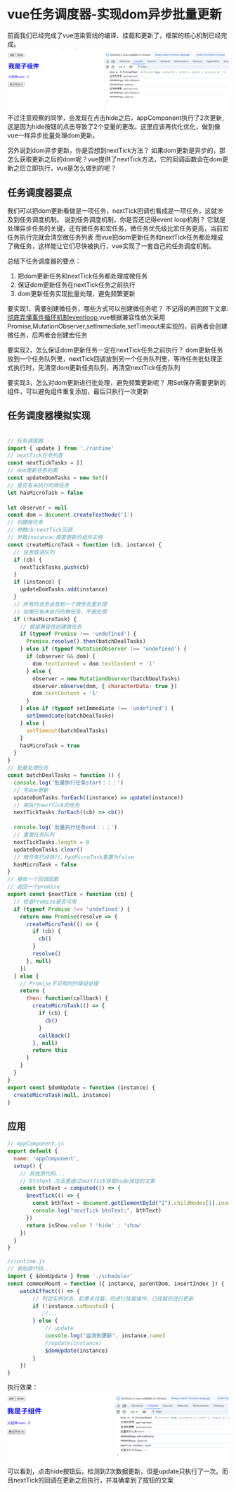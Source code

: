 # vue任务调度器-实现dom异步批量更新
前面我们已经完成了vue渲染管线的编译、挂载和更新了，框架的核心机制已经完成。
![hide点击更新结果图](../_media/runtime_update2.png)
不过注意观察的同学，会发现在点击hide之后，appComponent执行了2次更新,这是因为hide按钮的点击导致了2个变量的更改。这里应该再优化优化，做到像vue一样异步批量处理dom更新。

另外说到dom异步更新，你是否想到nextTick方法？
如果dom更新是异步的，那怎么获取更新之后的dom呢？vue提供了nextTick方法，它的回调函数会在dom更新之后立即执行，vue是怎么做到的呢？

## 任务调度器要点
我们可以把dom更新看做是一项任务，nextTick回调也看成是一项任务，这就涉及到任务调度机制。
说到任务调度机制，你是否还记得event loop机制？
它就是处理异步任务的关键，还有微任务和宏任务，微任务优先级比宏任务更高，当前宏任务执行完就会清空微任务列表
而vue把dom更新任务和nextTick任务都处理成了微任务，这样能让它们尽快被执行，vue实现了一套自己的任务调度机制。

总结下任务调度器的要点：
1. 把dom更新任务和nextTick任务都处理成微任务
2. 保证dom更新任务在nextTick任务之前执行
3. dom更新任务实现批量处理，避免频繁更新

要实现1，需要创建微任务，哪些方式可以创建微任务呢？
不记得的再回顾下文章:[彻底弄懂事件循环机制eventloop](),vue根据兼容性依次采用Promise,MutationObserver,setImmediate,setTimeout来实现的，前两者会创建微任务，后两者会创建宏任务

要实现2，怎么保证dom更新任务一定在nextTick任务之前执行？
dom更新任务放到一个任务队列里，nextTick回调放到另一个任务队列里，等待任务批处理正式执行时，先清空dom更新任务队列，再清空nextTick任务队列

要实现3，怎么对dom更新进行批处理，避免频繁更新呢？
用Set保存需要更新的组件，可以避免组件重复添加，最后只执行一次更新

## 任务调度器模拟实现
```js

// 任务调度器
import { update } from './runtime'
// nextTick任务列表
const nextTickTasks = []
// dom更新任务列表
const updateDomTasks = new Set()
// 是否有未执行的微任务
let hasMicroTask = false

let observer = null
const dom = document.createTextNode('1')
// 创建微任务
// 参数cb:nextTick回调
// 参数instance:需要更新的组件实例
const createMicroTask = function (cb, instance) {
  // 任务放进队列
  if (cb) {
    nextTickTasks.push(cb)
  }
  if (instance) {
    updateDomTasks.add(instance)
  }
  // 所有的任务会放到一个微任务里处理
  // 如果已有未执行的微任务，不做处理
  if (!hasMicroTask) {
    // 根据兼容性创建微任务
    if (typeof Promise !== 'undefined') {
      Promise.resolve().then(batchDealTasks)
    } else if (typeof MutationObserver !== 'undefined') {
      if (observer && dom) {
        dom.textContent = dom.textContent + '1'
      } else {
        observer = new MutationObserver(batchDealTasks)
        observer.observe(dom, { characterData: true })
        dom.textContent = '1'
      }
    } else if (typeof setImmediate !== 'undefined') {
      setImmediate(batchDealTasks)
    } else {
      setTimeout(batchDealTasks)
    }
    hasMicroTask = true
  }
}
// 批量处理任务
const batchDealTasks = function () {
  console.log('批量执行任务start：：：')
  // 先dom更新
  updateDomTasks.forEach((instance) => update(instance))
  // 再执行nextTick的任务
  nextTickTasks.forEach((cb) => cb())

  console.log('批量执行任务end：：：')
  // 重置任务队列
  nextTickTasks.length = 0
  updateDomTasks.clear()
  // 微任务已经执行，hasMicroTask重置为false
  hasMicroTask = false
}
// 接收一个回调函数
// 返回一个promise
export const $nextTick = function (cb) {
  // 检查Promise是否可用
  if (typeof Promise !== 'undefined') {
    return new Promise(resolve => {
      createMicroTask(() => {
        if (cb) {
          cb()
        }
        resolve()
      }, null)
    })
  } else {
    // Promise不可用时的降级处理
    return {
      then: function(callback) {
        createMicroTask(() => {
          if (cb) {
            cb()
          }
          callback()
        }, null)
        return this
      }
    }
  }
}
export const $domUpdate = function (instance) {
  createMicroTask(null, instance)
}
```
## 应用
```js
// appComponent.js
export default {
  name: 'appComponent',
  setup() {
    // 其他原代码...
    // btnText 方法里通过nextTick获取hide按钮的文案
    const btnText = computed(() => {
      $nextTick(() => {
        const bthText = document.getElementById("1").childNodes[1].innerText
        console.log("nextTick btnText:", bthText)
      })
      return isShow.value ? 'hide' : 'show'
    })  
  }
}

```
```js
//runtime.js
// 其他原代码...
import { $domUpdate } from './scheduler'
const commonMount = function ({ instance, parentDom, insertIndex }) {    
    watchEffect(() => {
        // 判定实例状态，如果未挂载，则进行挂载操作，已挂载则进行更新
        if (!instance.isMounted) {
           //...
        } else {
            // update
            console.log("监测到更新", instance.name)
            //update(instance)
            $domUpdate(instance)
        }
    })
}
```
执行效果：
![任务调度结果图](../_media/scheduler_result.png)
可以看到，点击hide按钮后，检测到2次数据更新，但是update只执行了一次。而且nextTick的回调在更新之后执行，并准确拿到了按钮的文案